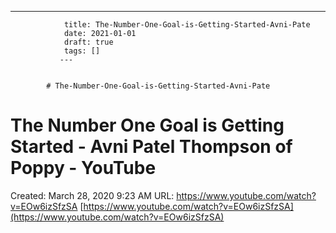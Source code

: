 ---
                title: The-Number-One-Goal-is-Getting-Started-Avni-Pate
                date: 2021-01-01    
                draft: true
                tags: []
               ---


            # The-Number-One-Goal-is-Getting-Started-Avni-Pate

# The Number One Goal is Getting Started - Avni Patel Thompson of Poppy - YouTube
Created: March 28, 2020 9:23 AM
URL: https://www.youtube.com/watch?v=EOw6izSfzSA
[https://www.youtube.com/watch?v=EOw6izSfzSA](https://www.youtube.com/watch?v=EOw6izSfzSA)